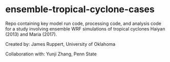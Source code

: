 # ensemble-tropical-cyclone-cases

Repo containing key model run code, processing code, and analysis code for a study involving ensemble WRF simulations of tropical cyclones Haiyan (2013) and Maria (2017).

Created by: James Ruppert, University of Oklahoma

Collaboration with: Yunji Zhang, Penn State
